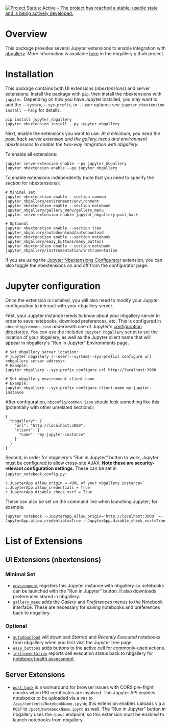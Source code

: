[![Project Status: Active – The project has reached a stable, usable state and is being actively developed.](https://www.repostatus.org/badges/latest/active.svg)](https://www.repostatus.org/#active)

# Overview

This package provides several Jupyter extensions to enable integration with [nbgallery](https://nbgallery.github.io).  More information is available [here](https://github.com/nbgallery/nbgallery/blob/master/docs/jupyter_integration.md) in the nbgallery github project.

# Installation

This package contains both UI extensions (_nbextensions_) and server extensions.  Install the package with `pip`, then install the nbextensions with `jupyter`.  Depending on how you have Jupyter installed, you may want to add the `--system`, `--sys-prefix`, or `--user` options; see `jupyter nbextension install --help` for details.

```
pip install jupyter_nbgallery
jupyter nbextension install --py jupyter_nbgallery
```

Next, enable the extensions you want to use.  *At a minimum, you need the post_hack server extension and the gallery_menu and environment nbextensions to enable the two-way integration with nbgallery.*

To enable all extensions:

```
jupyter serverextension enable --py jupyter_nbgallery
jupyter nbextension enable --py jupyter_nbgallery
```

To enable extensions independently (note that you need to specify the _section_ for nbextensions):

```
# Minimal set
jupyter nbextenstion enable --section common jupyter_nbgallery/environment/environment
jupyter nbextenstion enable --section notebook jupyter_nbgallery/gallery_menu/gallery_menu
jupyter serverextension enable jupyter_nbgallery.post_hack

# Optional
jupyter nbextenstion enable --section tree jupyter_nbgallery/autodownload/autodownload
jupyter nbextenstion enable --section notebook jupyter_nbgallery/easy_buttons/easy_buttons
jupyter nbextenstion enable --section notebook jupyter_nbgallery/instrumentation/instrumentation
```

If you are using the [Jupyter Nbextensions Configurator](https://github.com/Jupyter-contrib/jupyter_nbextensions_configurator) extension, you can also toggle the nbextensions on and off from the configurator page.

# Jupyter configuration

Once the extension is installed, you will also need to modify your Jupyter configuration to interact with your nbgallery server.

First, your Jupyter instance needs to know about your nbgallery server in order to save notebooks, download preferences, etc.  This is configured in `nbconfig/common.json` underneath one of Jupyter's [configuration directories](https://jupyter.readthedocs.io/en/latest/projects/jupyter-directories.html#configuration-files).  You can use the included `jupyter nbgallery` script to set the location of your nbgallery, as well as the Jupyter client name that will appear in nbgallery's "Run in Jupyter" Environments page.

```
# Set nbgallery server location:
# jupyter nbgallery [--user|--system|--sys-prefix] configure url <nbgallery server address>
# Example:
jupyter nbgallery --sys-prefix configure url http://localhost:3000

# Set nbgallery environment client name
# Example:
jupyter nbgallery --sys-prefix configure client.name my-jupyter-instance
```

After configuration, `nbconfig/common.json` should look something like this (potentially with other unrelated sections):

```
{
  "nbgallery": {
    "url": "http://localhost:3000",
    "client": {
      "name": "my-jupyter-instance"
    }
  }
}
```

Second, in order for nbgallery's "Run in Jupyter" button to work, Jupyter must be configured to allow cross-site AJAX.  **Note these are security-relevant configuration settings.**  These can be set in `jupyter_notebook_config.py`:

```
c.JupyterApp.allow_origin = <URL of your nbgallery instance>`
c.JupyterApp.allow_credentials = True
c.JupyterApp.disable_check_xsrf = True
```

These can also be set on the command line when launching Jupyter; for example:

```
jupyter notebook --JupyterApp.allow_origin='http://localhost:3000' --JupyterApp.allow_credentials=True --JupyterApp.disable_check_xsrf=True
```

# List of Extensions

## UI Extensions (nbextensions)

### Minimal Set

 * [`environment`](https://github.com/nbgallery/nbgallery-extensions/blob/master/jupyter_nbgallery/nbextensions/environment/README.md) registers this Jupyter instance with nbgallery so notebooks can be launched with the "Run in Jupyter" button.  It also downloads preferences stored in nbgallery.
 * [`gallery_menu`](https://github.com/nbgallery/nbgallery-extensions/blob/master/jupyter_nbgallery/nbextensions/gallery_menu/README.md) adds the _Gallery_ and _Preferences_ menus to the Notebook interface.  These are necessary for saving notebooks and preferences back to nbgallery.

### Optional

 * [`autodownload`](https://github.com/nbgallery/nbgallery-extensions/blob/master/jupyter_nbgallery/nbextensions/autodownload/README.md) will download _Starred_ and _Recently Executed_ notebooks from nbgallery when you first visit the Jupyter tree page.
 * [`easy_buttons`](https://github.com/nbgallery/nbgallery-extensions/blob/master/jupyter_nbgallery/nbextensions/easy_buttons/README.md) adds buttons to the active cell for commonly-used actions.
 * [`instrumentation`](https://github.com/nbgallery/nbgallery-extensions/blob/master/jupyter_nbgallery/nbextensions/instrumentation/README.md) reports cell execution status back to nbgallery for [notebook health assessment](https://nbgallery.github.io/health_paper.html).

## Server Extensions

 * [`post_hack`](https://github.com/nbgallery/nbgallery-extensions/tree/master/jupyter_nbgallery/post_hack) is a workaround for browser issues with CORS pre-flight checks when PKI certificates are involved.  The Jupyter API enables notebooks to be uploaded via a `PUT` to `/api/contents/NotebookName.ipynb`; this extension enables uploads via a `POST` to `/post/NotebookName.ipynb` as well.  The "Run in Jupyter" button in nbgallery uses the `/post` endpoint, so this extension must be enabled to launch notebooks from nbgallery.
